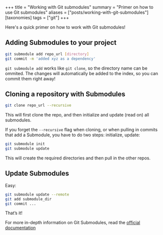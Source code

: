 +++
title = "Working with Git submodules"
summary = "Primer on how to use Git submodules"
aliases = ["posts/working-with-git-submodules"]
[taxonomies]
tags = ["git"]
+++

Here's a quick primer on how to work with Git submodules!

<!-- more -->

## Adding Submodules to your project

```sh
git submodule add repo_url [directory]
git commit -m 'added xyz as a dependency'
```

`git submodule add` works like `git clone`, so the directory name can be ommited. The changes will automatically be added to the index, so you can commit them right away!

## Cloning a repository with Submodules

```sh
git clone repo_url --recursive
```

This will first clone the repo, and then initialize and update (read on) all submodules.

If you forget the `--recursive` flag when cloning, or when pulling in commits that add a Submodule, you have to do two steps: initialize, update:

```sh
git submodule init
git submodule update
```

This will create the required directories and then pull in the other repos.

## Update Submodules

Easy:

```sh
git submodule update --remote
git add submodule_dir
git commit ...
```

That’s it!

For more in-depth information on Git Submodules, read the [official documentation](https://git-scm.com/book/en/v2/Git-Tools-Submodules)
